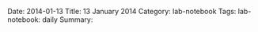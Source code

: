 Date: 2014-01-13
Title: 13 January 2014
Category: lab-notebook
Tags: lab-notebook: daily
Summary: 




